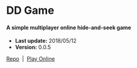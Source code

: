 # DD Game

#### A simple multiplayer online hide-and-seek game  

+ __Last update:__  2018/05/12
+ __Version:__      0.0.5

[Repo](https://github.com/richplastow/ddgame) &nbsp;|&nbsp;
[Play Online](http://richplastow.com/ddgame/index.html)  
